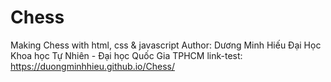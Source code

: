 # Chess
Making Chess with html, css &amp; javascript  Author: Dương Minh Hiếu  Đại Học Khoa học Tự Nhiên - Đại học Quốc Gia TPHCM  link-test: https://duongminhhieu.github.io/Chess/
